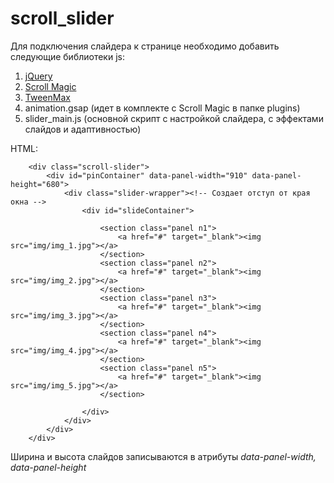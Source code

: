 # scroll_slider
Для подключения слайдера к странице необходимо добавить следующие библиотеки js:<br />
1. [jQuery](https://jquery.com/) <br />
2. [Scroll Magic](http://scrollmagic.io/) <br />
3. [TweenMax](https://greensock.com/tweenmax) <br />
4. animation.gsap (идет в комплекте с Scroll Magic в папке plugins) <br />
5. slider_main.js (основной скрипт с настройкой слайдера, с эффектами слайдов и адаптивностью) <br />

HTML:

```
    <div class="scroll-slider">
        <div id="pinContainer" data-panel-width="910" data-panel-height="680">
            <div class="slider-wrapper"><!-- Создает отступ от края окна -->
                <div id="slideContainer">

                    <section class="panel n1">
                        <a href="#" target="_blank"><img src="img/img_1.jpg"></a>
                    </section>
                    <section class="panel n2">
                        <a href="#" target="_blank"><img src="img/img_2.jpg"></a>
                    </section>
                    <section class="panel n3">
                        <a href="#" target="_blank"><img src="img/img_3.jpg"></a>
                    </section>
                    <section class="panel n4">
                        <a href="#" target="_blank"><img src="img/img_4.jpg"></a>
                    </section>
                    <section class="panel n5">
                        <a href="#" target="_blank"><img src="img/img_5.jpg"></a>
                    </section>
          
                </div>
            </div>
        </div>
    </div>
```

Ширина и высота слайдов записываются в атрибуты _data-panel-width, data-panel-height_ <br />

